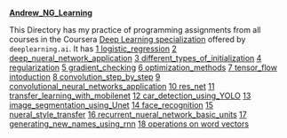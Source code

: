 [**Andrew_NG_Learning**](https://github.com/ajithsandilya/deep_learning/tree/master/Andrew_NG_Learnings)

This Directory has my practice of programming assignments from all courses in the Coursera [Deep Learning specialization](https://www.coursera.org/specializations/deep-learning) offered by `deeplearning.ai`.
It has 
[1 logistic_regression](https://github.com/ajithsandilya/deep_learning/tree/master/Andrew_NG_Learnings/1%20logistic_regression)
[2 deep_nueral_network_application](https://github.com/ajithsandilya/deep_learning/tree/master/Andrew_NG_Learnings/2%20deep_nueral_network_application)
[3 different_types_of_initialization](https://github.com/ajithsandilya/deep_learning/tree/master/Andrew_NG_Learnings/3%20different_types_of_initialization)
[4 regularization](https://github.com/ajithsandilya/deep_learning/tree/master/Andrew_NG_Learnings/4%20regularization)
[5 gradient_checking](https://github.com/ajithsandilya/deep_learning/tree/master/Andrew_NG_Learnings/5%20gradient_checking)
[6 optimization_methods](https://github.com/ajithsandilya/deep_learning/tree/master/Andrew_NG_Learnings/6%20optimization_methods)
[7 tensor_flow intoduction](https://github.com/ajithsandilya/deep_learning/tree/master/Andrew_NG_Learnings/7%20tensor_flow)
[8 convolution_step_by_step](https://github.com/ajithsandilya/deep_learning/tree/master/Andrew_NG_Learnings/8%20convolution_step_by_step)
[9  convolutional_neural_networks_application](https://github.com/ajithsandilya/deep_learning/tree/master/Andrew_NG_Learnings/9%20%20convolutional_neural_networks_application)
[10 res_net](https://github.com/ajithsandilya/deep_learning/tree/master/Andrew_NG_Learnings/10%20res_net)
[11 transfer_learning_with_mobilenet](https://github.com/ajithsandilya/deep_learning/tree/master/Andrew_NG_Learnings/11%20transfer_learning_with_mobilenet)
[12 car_detection_using_YOLO](https://github.com/ajithsandilya/deep_learning/tree/master/Andrew_NG_Learnings/12%20car_detection_using_YOLO)
[13 image_segmentation_using_Unet](https://github.com/ajithsandilya/deep_learning/tree/master/Andrew_NG_Learnings/13%20image_segmentation_using_Unet)
[14 face_recognition](https://github.com/ajithsandilya/deep_learning/tree/master/Andrew_NG_Learnings/14%20face_recognition)
[15 nueral_style_transfer](https://github.com/ajithsandilya/deep_learning/tree/master/Andrew_NG_Learnings/15%20nueral_style_transfer)
[16 recurrent_nueral_network_basic_units](https://github.com/ajithsandilya/deep_learning/tree/master/Andrew_NG_Learnings/16%20recurrent_nueral_network_basic_units)
[17 generating_new_names_using_rnn](https://github.com/ajithsandilya/deep_learning/tree/master/Andrew_NG_Learnings/17%20generating_new_names_using_rnn)
[18 operations on word vectors](https://github.com/ajithsandilya/deep_learning/tree/master/Andrew_NG_Learnings/19%20operations%20on%20word%20vectors)
